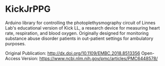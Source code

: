 # KickJrPPG
Arduino library for controlling the photoplethysmography circuit of Linnes Lab's
educational version of Kick LL, a research device for measuring heart rate, respiration, and blood oxygen.
Originally designed for monitoring substance abuse disorder patients in out-patient settings for
ambulatory purposes.


Original Publication: http://dx.doi.org/10.1109/EMBC.2018.8513356
Open-Access Version: https://www.ncbi.nlm.nih.gov/pmc/articles/PMC6448578/
